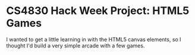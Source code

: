 # CS4830 Hack Week Project: HTML5 Games

I wanted to get a little learning in with the HTML5 canvas elements, so I thought I'd build a very simple arcade with a few games.
